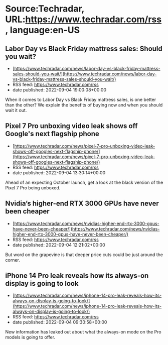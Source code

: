 # Source:Techradar, URL:https://www.techradar.com/rss, language:en-US

## Labor Day vs Black Friday mattress sales: Should you wait?
 - [https://www.techradar.com/news/labor-day-vs-black-friday-mattress-sales-should-you-wait/](https://www.techradar.com/news/labor-day-vs-black-friday-mattress-sales-should-you-wait/)
 - RSS feed: https://www.techradar.com/rss
 - date published: 2022-09-04 19:00:08+00:00

When it comes to Labor Day vs Black Friday mattress sales, is one better than the other? We explain the benefits of buying now and when you should wait it out.

## Pixel 7 Pro unboxing video leak shows off Google's next flagship phone
 - [https://www.techradar.com/news/pixel-7-pro-unboxing-video-leak-shows-off-googles-next-flagship-phone/](https://www.techradar.com/news/pixel-7-pro-unboxing-video-leak-shows-off-googles-next-flagship-phone/)
 - RSS feed: https://www.techradar.com/rss
 - date published: 2022-09-04 13:30:14+00:00

Ahead of an expecting October launch, get a look at the black version of the Pixel 7 Pro being unboxed.

## Nvidia’s higher-end RTX 3000 GPUs have never been cheaper
 - [https://www.techradar.com/news/nvidias-higher-end-rtx-3000-gpus-have-never-been-cheaper/](https://www.techradar.com/news/nvidias-higher-end-rtx-3000-gpus-have-never-been-cheaper/)
 - RSS feed: https://www.techradar.com/rss
 - date published: 2022-09-04 12:21:02+00:00

But word on the grapevine is that deeper price cuts could be just around the corner.

## iPhone 14 Pro leak reveals how its always-on display is going to look
 - [https://www.techradar.com/news/iphone-14-pro-leak-reveals-how-its-always-on-display-is-going-to-look/](https://www.techradar.com/news/iphone-14-pro-leak-reveals-how-its-always-on-display-is-going-to-look/)
 - RSS feed: https://www.techradar.com/rss
 - date published: 2022-09-04 09:30:58+00:00

New information has leaked out about what the always-on mode on the Pro models is going to offer.


